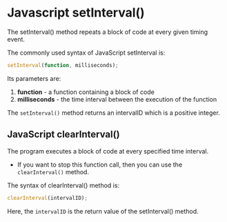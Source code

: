 # Javascript setInterval()

The setInterval() method repeats a block of code at every given timing event.

The commonly used syntax of JavaScript setInterval is:

```js
setInterval(function, milliseconds);

```

Its parameters are:

1. **function** - a function containing a block of code
2. **milliseconds** - the time interval between the execution of the function

The `setInterval()` method returns an intervalID which is a positive integer.

## JavaScript clearInterval()

The program executes a block of code at every specified time interval.

- If you want to stop this function call, then you can use the `clearInterval()` method.

The syntax of clearInterval() method is:

```js
clearInterval(intervalID);
```

Here, the `intervalID` is the return value of the setInterval() method.
